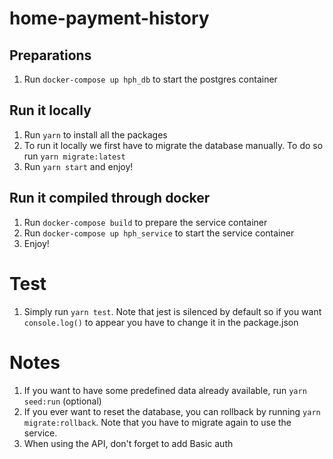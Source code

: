 # home-payment-history


## Preparations
1. Run `docker-compose up hph_db` to start the postgres container

## Run it locally
1. Run `yarn` to install all the packages
2. To run it locally we first have to migrate the database manually. To do so run `yarn migrate:latest`
3. Run `yarn start` and enjoy!

## Run it compiled through docker
1. Run `docker-compose build` to prepare the service container
2. Run `docker-compose up hph_service` to start the service container
3. Enjoy!

# Test
1. Simply run `yarn test`. Note that jest is silenced by default so if you want `console.log()` to appear you have to change it in the package.json

# Notes
1. If you want to have some predefined data already available, run `yarn seed:run` (optional)
2. If you ever want to reset the database, you can rollback by running `yarn migrate:rollback`. Note that you have to migrate again to use the service.
3. When using the API, don't forget to add Basic auth
